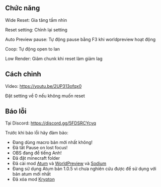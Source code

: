 ## Chức năng
Wide Reset: Gia tăng tầm nhìn

Reset setting: Chỉnh lại setting

Auto Preview pause: Tự động pause bằng F3 khi worldpreview hoạt động

Coop: Tự động open to lan

Low Render: Giảm chunk khi reset làm giảm lag

## Cách chỉnh
Video: https://youtu.be/2UP313ofqx0

Đặt setting về 0 nếu không muốn reset

## Báo lỗi
Tại Discord: https://discord.gg/5FDSRCYcyq

Trước khi báo lỗi hãy đảm bảo:

- Đang dùng macro bản mới nhất không!
- Đã tắt Pause on lost focus!
- OBS đang để tiếng Anh!
- Đã đặt minecraft folder
- Đã cài mod [Atum](https://github.com/VoidXWalker/Atum/releases/tag/v1.0.7) và [WorldPreview](https://github.com/VoidXWalker/WorldPreview/releases/tag/v2.3.3.1) và [Sodium](https://github.com/jan-leila/sodium-fabric/releases/tag/mc1.16.1-0.2.1%2Bbuild.10)
- Đang sử dụng Atum bản 1.0.5 vì chưa nghiên cứu được để sử dụng với bản atum mới nhất
- Đã xóa mod [Krypton](https://github.com/mrmangohands/krypton/releases/tag/mc1.16.1-0.1.3-SNAPSHOT%2B2021-02-20)
